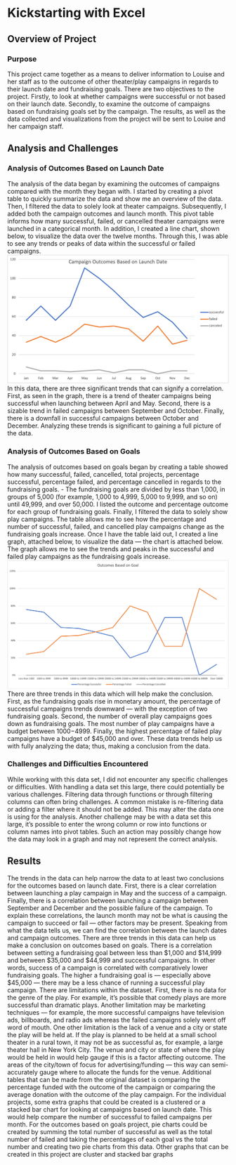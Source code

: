 # Kickstarting with Excel

## Overview of Project

### Purpose
  This project came together as a means to deliver information to Louise and her staff as to the outcome of other theater/play campaigns in regards to their launch date and fundraising goals. There are two objectives to the project. Firstly, to look at whether campaigns were successful or not based on their launch date. Secondly, to examine the outcome of campaigns based on fundraising goals set by the campaign. The results, as well as the data collected and visualizations from the project will be sent to Louise and her campaign staff.

## Analysis and Challenges

### Analysis of Outcomes Based on Launch Date
  The analysis of the data began by examining the outcomes of campaigns compared with the month they began with. I started by creating a pivot table to quickly summarize the data and show me an overview of the data. Then, I filtered the data to solely look at theater campaigns. Subsequently, I added both the campaign outcomes and launch month. 
  This pivot table informs how many successful, failed, or cancelled theater campaigns were launched in a categorical month. In addition, I created a line chart, shown below, to visualize the data over the twelve months. Through this, I was able to see any trends or peaks of data within the successful or failed campaigns.
![Outcomes_Based_on_Launch_Date](https://github.com/shireenkahlon/Kickstarter-Analysis/blob/main/Theater_Outcomes_vs_Launch.png)
  In this data, there are three significant trends that can signify a correlation. First, as seen in the graph, there is a trend of theater campaigns being successful when launching between April and May. Second, there is a sizable trend in failed campaigns between September and October. Finally, there is a downfall in successful campaigns between October and December. Analyzing these trends is significant to gaining a full picture of the data.

### Analysis of Outcomes Based on Goals
  The analysis of outcomes based on goals began by creating a table showed how many successful, failed, cancelled, total projects, percentage successful, percentage failed, and percentage cancelled in regards to the fundraising goals. - The fundraising goals are divided by less than 1,000, in groups of 5,000 (for example, 1,000 to 4,999, 5,000 to 9,999, and so on) until 49,999, and over 50,000.  I listed the outcome and percentage outcome for each group of fundraising goals. Finally, I filtered the data to solely show play campaigns. The table allows me to see how the percentage and number of successful, failed, and cancelled play campaigns change as the fundraising goals increase. Once I have the table laid out, I created a line graph, attached below, to visualize the data — the chart is attached below. The graph allows me to see the trends and peaks in the successful and failed play campaigns as the fundraising goals increase.
![Outcomes_Based_on_Goals](https://github.com/shireenkahlon/Kickstarter-Analysis/blob/main/Outcomes_vs_Goals.png)
  There are three trends in this data which will help make the conclusion. First, as the fundraising goals rise in monetary amount, the percentage of successful campaigns trends downward — with the exception of two fundraising goals. Second, the number of overall play campaigns goes down as fundraising goals.
   The most number of play campaigns have a budget between $1000-$4999. Finally, the highest percentage of failed play campaigns have a budget of $45,000 and over. These data trends help us with fully analyzing the data; thus, making a conclusion from the data. 

### Challenges and Difficulties Encountered
  While working with this data set, I did not encounter any specific challenges or difficulties. With handling a data set this large, there could potentially be various challenges. Filtering data through functions or through filtering columns can often bring challenges. A common mistake is re-filtering data or adding a filter where it should not be added. This may alter the data one is using for the analysis.  Another challenge may be with a data set this large, it’s possible to enter the wrong column or row into functions or column names into pivot tables. Such an action may possibly change how the data may look in a graph and may not represent the correct analysis. 
  
## Results
  The trends in the data can help narrow the data to at least two conclusions for the outcomes based on launch date. First, there is a clear correlation between launching a play campaign in May and the success of a campaign. Finally, there is a correlation between launching a campaign between September and December and the possible failure of the campaign. To explain these correlations, the launch month may not be what is causing the campaign to succeed or fail — other factors may be present. Speaking from what the data tells us, we can find the correlation between the launch dates and campaign outcomes.
  There are three trends in this data can help us make a conclusion on outcomes based on goals. There is a correlation between setting a fundraising goal between less than $1,000 and $14,999 and between $35,000 and $44,999 and successful campaigns. In other words, success of a campaign is correlated with comparatively lower fundraising goals. The higher a fundraising goal is — especially above $45,000 — there may be a less chance of running a successful play campaign. 
  There are limitations within the dataset. First, there is no data for the genre of the play. For example, it’s possible that comedy plays are more successful than dramatic plays. Another limitation may be marketing techniques — for example, the more successful campaigns have television ads, billboards, and radio ads whereas the failed campaigns solely went off word of mouth. One other limitation is the lack of a venue and a city or state the play will be held at. If the play is planned to be held at a small school theater in a rural town, it may not be as successful as, for example, a large theater hall in New York City. The venue and city or state of where the play would be held in would help gauge if this is a factor affecting outcome. 
  The areas of the city/town of focus for advertising/funding — this way can semi-accurately gauge where to allocate the funds for the venue.  Additional tables that can be made from the original dataset is comparing the percentage funded with the outcome of the campaign or comparing the average donation with the outcome of the play campaign. For the individual projects, some extra graphs that could be created is a clustered or a stacked bar chart for looking at campaigns based on launch date. This would help compare the number of successful to failed campaigns per month. For the outcomes based on goals project, pie charts could be created by summing the total number of successful as well as the total number of failed and taking the percentages of each goal vs the total number and creating two pie charts from this data. Other graphs that can be created in this project are cluster and stacked bar graphs 
